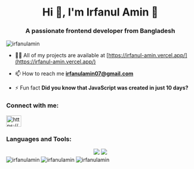 <h1 align="center">Hi 👋, I'm Irfanul Amin 🧑</h1>
<h3 align="center">A passionate frontend developer from Bangladesh</h3>

<p align="left"> <img src="https://komarev.com/ghpvc/?username=irfanulamin&label=Profile%20views&color=0e75b6&style=flat" alt="irfanulamin" /> </p>

- 👨‍💻 All of my projects are available at [https://irfanul-amin.vercel.app/](https://irfanul-amin.vercel.app/)

- 📫 How to reach me **irfanulamin07@gmail.com**

- ⚡ Fun fact **Did you know that JavaScript was created in just 10 days?**

<h3 align="left">Connect with me:</h3>
<p align="left">
    <p align="left">
<a href="https://www.linkedin.com/in/irfanul-amin-218b37278/" target="blank"><img align="center" src="https://raw.githubusercontent.com/rahuldkjain/github-profile-readme-generator/master/src/images/icons/Social/linked-in-alt.svg" alt="https://www.linkedin.com/in/irfanul-amin-218b37278/" height="30" width="40" /></a>
</p>
</p>

<h3 align="left">Languages and Tools:</h3>
<div align="center">
    <img src="https://skillicons.dev/icons?i=react,bootstrap,html,css,vscode,github,figma,tailwind,git" />
    <img src="https://skillicons.dev/icons?i=nodejs,javascript,typescript,express,firebase,mongodb,nextjs,redux" /><br>
</div>

<img align="center" src="https://github-readme-stats.vercel.app/api/top-langs?username=irfanulamin&show_icons=true&locale=en&layout=compact" alt="irfanulamin" />

<img align="center" src="https://github-readme-stats.vercel.app/api?username=irfanulamin&show_icons=true&locale=en" alt="irfanulamin" />

<img align="center" src="https://github-readme-streak-stats.herokuapp.com/?user=irfanulamin&" alt="irfanulamin" />
